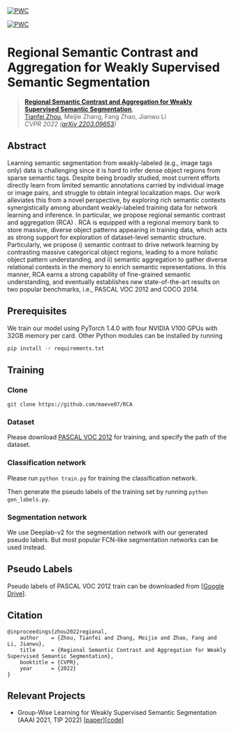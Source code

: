 [![PWC](https://img.shields.io/endpoint.svg?url=https://paperswithcode.com/badge/regional-semantic-contrast-and-aggregation/weakly-supervised-semantic-segmentation-on)](https://paperswithcode.com/sota/weakly-supervised-semantic-segmentation-on?p=regional-semantic-contrast-and-aggregation)

[![PWC](https://img.shields.io/endpoint.svg?url=https://paperswithcode.com/badge/regional-semantic-contrast-and-aggregation/weakly-supervised-semantic-segmentation-on-1)](https://paperswithcode.com/sota/weakly-supervised-semantic-segmentation-on-1?p=regional-semantic-contrast-and-aggregation)


# Regional Semantic Contrast and Aggregation for Weakly Supervised Semantic Segmentation

> [**Regional Semantic Contrast and Aggregation for Weakly Supervised Semantic Segmentation**](https://arxiv.org/abs/2203.09653),            
> [Tianfei Zhou](https://www.tfzhou.com/), Meijie Zhang, Fang Zhao, Jianwu Li <br>
> *CVPR 2022 ([arXiv 2203.09653](https://arxiv.org/abs/2203.09653))*


## Abstract

Learning semantic segmentation from weakly-labeled (e.g., image tags only) data is challenging since it is hard to infer dense object regions from sparse semantic tags. Despite being broadly studied, most current efforts directly learn from limited semantic annotations carried by individual image or image pairs, and struggle to obtain integral localization maps. Our work alleviates this from a novel perspective, by exploring rich semantic contexts synergistically among abundant weakly-labeled training data for network learning and inference. In particular, we propose regional semantic contrast and aggregation (RCA) . RCA is equipped with a regional memory bank to store massive, diverse object patterns appearing in training data, which acts as strong support for exploration of dataset-level semantic structure. Particularly, we propose i) semantic contrast to drive network learning by contrasting massive categorical object regions, leading to a more holistic object pattern understanding, and ii) semantic aggregation to gather diverse relational contexts in the memory to enrich semantic representations. In this manner, RCA earns a strong capability of fine-grained semantic understanding, and eventually establishes new state-of-the-art results on two popular benchmarks, i.e., PASCAL VOC 2012 and COCO 2014.


## Prerequisites
We train our model using PyTorch 1.4.0 with four NVIDIA V100 GPUs with 32GB memory per card.
Other Python modules can be installed by running

```bash
pip install -r requirements.txt
``` 

## Training

### Clone

```git clone https://github.com/maeve07/RCA```

### Dataset

Please download [PASCAL VOC 2012](https://drive.google.com/file/d/1uh5bWXvLOpE-WZUUtO77uwCB4Qnh6d7X/view) for training, and specify the path of the dataset.

### Classification network
Please run ```python train.py``` for training the classification network.

Then generate the pseudo labels of the training set by  running ```python gen_labels.py```.

### Segmentation network
We use Deeplab-v2 for the segmentation network with our generated pseudo labels. But most popular FCN-like segmentation networks can be used instead.  

## Pseudo Labels

Pseudo labels of PASCAL VOC 2012 train can be downloaded from [[Google Drive](https://drive.google.com/file/d/12IEElxjBmT2XWNB0Yikalv_Y-h2ldZJq/view?usp=sharing)].

## Citation
```
@inproceedings{zhou2022regional,
    author    = {Zhou, Tianfei and Zhang, Meijie and Zhao, Fang and Li, Jianwu},
    title     = {Regional Semantic Contrast and Aggregation for Weakly Supervised Semantic Segmentation},
    booktitle = {CVPR},
    year      = {2022}
}
```

## Relevant Projects

* Group-Wise Learning for Weakly Supervised Semantic Segmentation (AAAI 2021, TIP 2022) [[paper](https://ieeexplore.ieee.org/stamp/stamp.jsp?arnumber=9652068)][[code](https://github.com/Lixy1997/Group-WSSS)]
